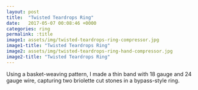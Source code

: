 ```yaml
---
layout: post
title:  "Twisted Teardrops Ring"
date:   2017-05-07 00:08:46 +0000
categories: ring
permalink: :title
image1: assets/img/twisted-teardrops-ring-compressor.jpg
image1-title: "Twisted Teardrops Ring"
image2: assets/img/twisted-teardrops-ring-hand-compressor.jpg
image2-title: "Twisted Teardrops Ring"
---
```

Using a basket-weaving pattern, I made a thin band with 18 gauge and 24 gauge wire, capturing two briolette cut stones in a bypass-style ring.